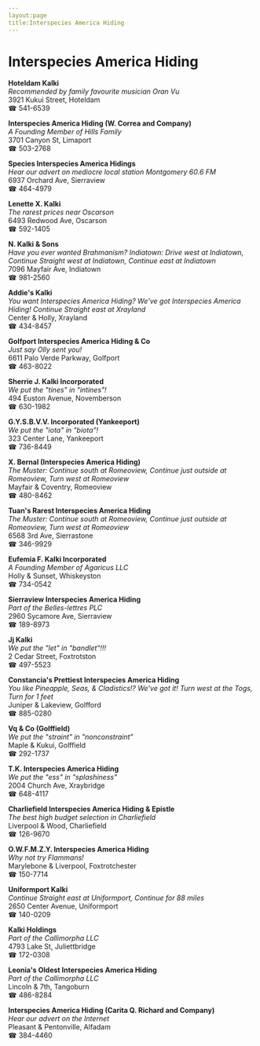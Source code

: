 ```yaml
---
layout:page
title:Interspecies America Hiding
---
```

# Interspecies America Hiding

**Hoteldam Kalki**  
_Recommended by family favourite musician Oran Vu_  
3921 Kukui Street, Hoteldam  
☎ 541-6539



**Interspecies America Hiding (W. Correa and Company)**  
_A Founding Member of Hills Family_  
3701 Canyon St, Limaport  
☎ 503-2768



**Species Interspecies America Hidings**  
_Hear our advert on mediocre local station Montgomery 60.6 FM_  
6937 Orchard Ave, Sierraview  
☎ 464-4979



**Lenette X. Kalki**  
_The rarest prices near Oscarson_  
6493 Redwood Ave, Oscarson  
☎ 592-1405



**N. Kalki & Sons**  
_Have you ever wanted Brahmanism? 
Indiatown: Drive west at Indiatown, Continue Straight west at Indiatown, Continue east at Indiatown_  
7096 Mayfair Ave, Indiatown  
☎ 981-2560



**Addie's Kalki**  
_You want Interspecies America Hiding? We've got Interspecies America Hiding! 
Continue Straight east at Xrayland_  
Center & Holly, Xrayland  
☎ 434-8457



**Golfport Interspecies America Hiding & Co**  
_Just say Olly sent you!_  
6611 Palo Verde Parkway, Golfport  
☎ 463-8022



**Sherrie J. Kalki Incorporated**  
_We put the "tines" in "intines"!_  
494 Euston Avenue, Novemberson  
☎ 630-1982



**G.Y.S.B.V.V. Incorporated (Yankeeport)**  
_We put the "iota" in "biota"!_  
323 Center Lane, Yankeeport  
☎ 736-8449



**X. Bernal (Interspecies America Hiding)**  
_The Muster: Continue south at Romeoview, Continue just outside at Romeoview, Turn west at Romeoview_  
Mayfair & Coventry, Romeoview  
☎ 480-8462



**Tuan's Rarest Interspecies America Hiding**  
_The Muster: Continue south at Romeoview, Continue just outside at Romeoview, Turn west at Romeoview_  
6568 3rd Ave, Sierrastone  
☎ 346-9929



**Eufemia F. Kalki Incorporated**  
_A Founding Member of Agaricus LLC_  
Holly & Sunset, Whiskeyston  
☎ 734-0542



**Sierraview Interspecies America Hiding**  
_Part of the Belles-lettres PLC_  
2960 Sycamore Ave, Sierraview  
☎ 189-8973



**Jj Kalki**  
_We put the "let" in "bandlet"!!!_  
2 Cedar Street, Foxtrotston  
☎ 497-5523



**Constancia's Prettiest Interspecies America Hiding**  
_You like Pineapple, Seas, & Cladistics!? We've got it! 
Turn west at the Togs, Turn for 1 feet_  
Juniper & Lakeview, Golfford  
☎ 885-0280



**Vq & Co (Golffield)**  
_We put the "straint" in "nonconstraint"_  
Maple & Kukui, Golffield  
☎ 292-1737



**T.K. Interspecies America Hiding**  
_We put the "ess" in "splashiness"_  
2004 Church Ave, Xraybridge  
☎ 648-4117



**Charliefield Interspecies America Hiding & Epistle**  
_The best high budget selection in Charliefield_  
Liverpool & Wood, Charliefield  
☎ 126-9670



**O.W.F.M.Z.Y. Interspecies America Hiding**  
_Why not try Flammans!_  
Marylebone & Liverpool, Foxtrotchester  
☎ 150-7714



**Uniformport Kalki**  
_Continue Straight east at Uniformport, Continue for 88 miles_  
2650 Center Avenue, Uniformport  
☎ 140-0209



**Kalki Holdings**  
_Part of the Callimorpha LLC_  
4793 Lake St, Juliettbridge  
☎ 172-0308



**Leonia's Oldest Interspecies America Hiding**  
_Part of the Callimorpha LLC_  
Lincoln & 7th, Tangoburn  
☎ 486-8284



**Interspecies America Hiding (Carita Q. Richard and Company)**  
_Hear our advert on the Internet_  
Pleasant & Pentonville, Alfadam  
☎ 384-4460



